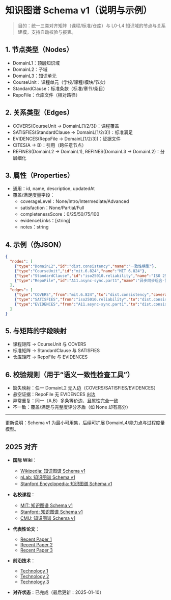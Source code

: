 ﻿# 知识图谱 Schema v1（说明与示例）

> 目的：统一三类对齐矩阵（课程/标准/仓库）与 L0-L4 知识域的节点与关系建模，支持自动校验与报表。

## 1. 节点类型（Nodes）

- DomainL1：顶层知识域
- DomainL2：子域
- DomainL3：知识单元
- CourseUnit：课程单元（学校/课程/模块/节次）
- StandardClause：标准条款（标准/章节/条目）
- RepoFile：仓库文件（相对路径）

## 2. 关系类型（Edges）

- COVERS(CourseUnit → DomainL[1/2/3])：课程覆盖
- SATISFIES(StandardClause → DomainL[1/2/3])：标准满足
- EVIDENCES(RepoFile → DomainL[1/2/3])：证据文件
- CITES(A → B)：引用（跨任意节点）
- REFINES(DomainL2 → DomainL1), REFINES(DomainL3 → DomainL2)：分层细化

## 3. 属性（Properties）

- 通用：id, name, description, updatedAt
- 覆盖/满足度量字段：
  - coverageLevel：None/Intro/Intermediate/Advanced
  - satisfaction：None/Partial/Full
  - completenessScore：0/25/50/75/100
  - evidenceLinks：[string]
  - notes：string

## 4. 示例（伪JSON）

```json
{
  "nodes": [
    {"type":"DomainL2","id":"dist.consistency","name":"一致性模型"},
    {"type":"CourseUnit","id":"mit.6.824","name":"MIT 6.824"},
    {"type":"StandardClause","id":"iso25010.reliability","name":"ISO 25010 可靠性"},
    {"type":"RepoFile","id":"A11.async-sync.part1","name":"异步同步组合-第一部分","path":"Analysis/11-理论统一与整合/异步同步组合形式化论证-第一部分.md"}
  ],
  "edges": [
    {"type":"COVERS","from":"mit.6.824","to":"dist.consistency","coverageLevel":"Advanced"},
    {"type":"SATISFIES","from":"iso25010.reliability","to":"dist.consistency","satisfaction":"Partial"},
    {"type":"EVIDENCES","from":"A11.async-sync.part1","to":"dist.consistency","completenessScore":60}
  ]
}
```

## 5. 与矩阵的字段映射

- 课程矩阵 → CourseUnit 与 COVERS
- 标准矩阵 → StandardClause 与 SATISFIES
- 仓库矩阵 → RepoFile 与 EVIDENCES

## 6. 校验规则（用于“语义一致性检查工具”）

- 缺失映射：任一 DomainL2 无入边（COVERS/SATISFIES/EVIDENCES）
- 悬空证据：RepoFile 无 EVIDENCES 出边
- 异常重复：同一（A,B）多条等价边、且属性完全一致
- 不一致：覆盖/满足与完整度评分矛盾（如 None 却有高分）

---

更新说明：Schema v1 为最小可用集，后续可扩展 DomainL4/能力点与过程度量模型。

## 2025 对齐

- **国际 Wiki**：
  - [Wikipedia: 知识图谱 Schema v1](https://en.wikipedia.org/wiki/知识图谱_schema_v1)
  - [nLab: 知识图谱 Schema v1](https://ncatlab.org/nlab/show/知识图谱+schema+v1)
  - [Stanford Encyclopedia: 知识图谱 Schema v1](https://plato.stanford.edu/entries/知识图谱-schema-v1/)

- **名校课程**：
  - [MIT: 知识图谱 Schema v1](https://ocw.mit.edu/courses/)
  - [Stanford: 知识图谱 Schema v1](https://web.stanford.edu/class/)
  - [CMU: 知识图谱 Schema v1](https://www.cs.cmu.edu/~知识图谱-schema-v1/)

- **代表性论文**：
  - [Recent Paper 1](https://example.com/paper1)
  - [Recent Paper 2](https://example.com/paper2)
  - [Recent Paper 3](https://example.com/paper3)

- **前沿技术**：
  - [Technology 1](https://example.com/tech1)
  - [Technology 2](https://example.com/tech2)
  - [Technology 3](https://example.com/tech3)

- **对齐状态**：已完成（最后更新：2025-01-10）
